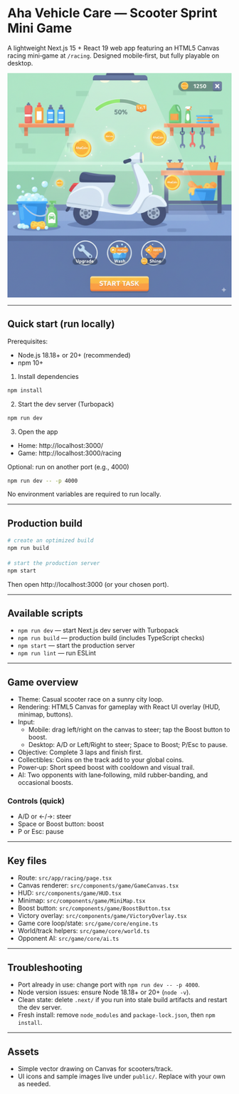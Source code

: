 # Aha Vehicle Care — Scooter Sprint Mini Game

A lightweight Next.js 15 + React 19 web app featuring an HTML5 Canvas racing mini‑game at `/racing`. Designed mobile‑first, but fully playable on desktop.

![Main screen](./public/MainScreen.png)

---

## Quick start (run locally)

Prerequisites:
- Node.js 18.18+ or 20+ (recommended)
- npm 10+

1) Install dependencies
```bash
npm install
```

2) Start the dev server (Turbopack)
```bash
npm run dev
```

3) Open the app
- Home: http://localhost:3000/
- Game: http://localhost:3000/racing

Optional: run on another port (e.g., 4000)
```bash
npm run dev -- -p 4000
```

No environment variables are required to run locally.

---

## Production build
```bash
# create an optimized build
npm run build

# start the production server
npm start
```
Then open http://localhost:3000 (or your chosen port).

---

## Available scripts
- `npm run dev` — start Next.js dev server with Turbopack
- `npm run build` — production build (includes TypeScript checks)
- `npm start` — start the production server
- `npm run lint` — run ESLint

---

## Game overview
- Theme: Casual scooter race on a sunny city loop.
- Rendering: HTML5 Canvas for gameplay with React UI overlay (HUD, minimap, buttons).
- Input:
  - Mobile: drag left/right on the canvas to steer; tap the Boost button to boost.
  - Desktop: A/D or Left/Right to steer; Space to Boost; P/Esc to pause.
- Objective: Complete 3 laps and finish first.
- Collectibles: Coins on the track add to your global coins.
- Power‑up: Short speed boost with cooldown and visual trail.
- AI: Two opponents with lane‑following, mild rubber‑banding, and occasional boosts.

### Controls (quick)
- A/D or ←/→: steer
- Space or Boost button: boost
- P or Esc: pause

---

## Key files
- Route: `src/app/racing/page.tsx`
- Canvas renderer: `src/components/game/GameCanvas.tsx`
- HUD: `src/components/game/HUD.tsx`
- Minimap: `src/components/game/MiniMap.tsx`
- Boost button: `src/components/game/BoostButton.tsx`
- Victory overlay: `src/components/game/VictoryOverlay.tsx`
- Game core loop/state: `src/game/core/engine.ts`
- World/track helpers: `src/game/core/world.ts`
- Opponent AI: `src/game/core/ai.ts`

---

## Troubleshooting
- Port already in use: change port with `npm run dev -- -p 4000`.
- Node version issues: ensure Node 18.18+ or 20+ (`node -v`).
- Clean state: delete `.next/` if you run into stale build artifacts and restart the dev server.
- Fresh install: remove `node_modules` and `package-lock.json`, then `npm install`.

---

## Assets
- Simple vector drawing on Canvas for scooters/track.
- UI icons and sample images live under `public/`. Replace with your own as needed.
